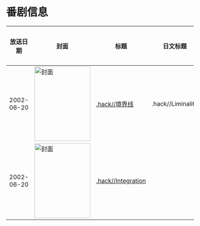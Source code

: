 # 番剧信息

|放送日期|封面|标题|日文标题|话数|评分|评分人数|
|---|---|---|---|---|---|---|
|2002-06-20|<img src="//lain.bgm.tv/pic/cover/c/a6/31/11875_0ihlI.jpg" alt="封面" style="width:150px;height:200px;object-fit:cover;">|[.hack//境界线](https://bangumi.tv/subject/11875)|.hack//Liminality|4|6.3|120人评分|
|2002-06-20|<img src="//lain.bgm.tv/pic/cover/c/c6/16/68972_1ZU46.jpg" alt="封面" style="width:150px;height:200px;object-fit:cover;">|[.hack//Integration](https://bangumi.tv/subject/68972)||1|6.4|53人评分|
